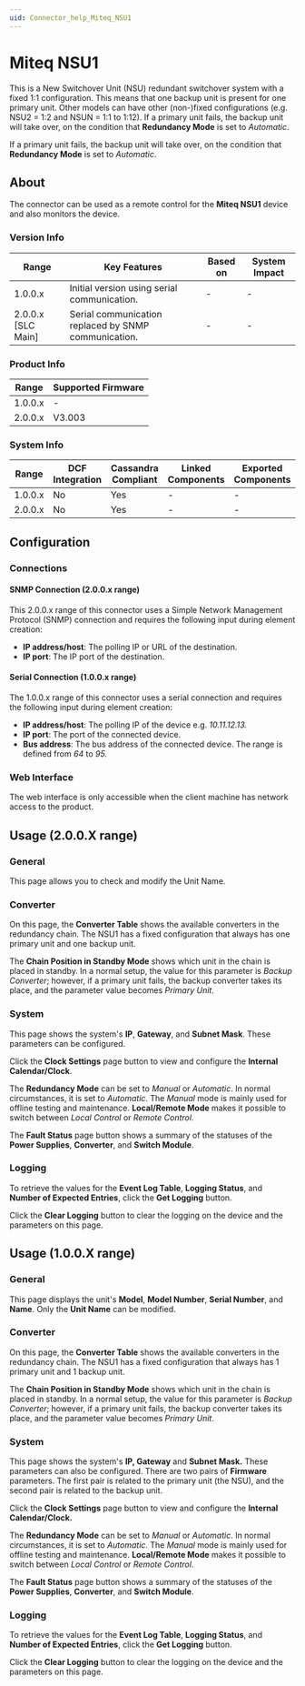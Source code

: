 ```yaml
---
uid: Connector_help_Miteq_NSU1
---
```


# Miteq NSU1

This is a New Switchover Unit (NSU) redundant switchover system with a fixed 1:1 configuration. This means that one backup unit is present for one primary unit. Other models can have other (non-)fixed configurations (e.g. NSU2 = 1:2 and NSUN = 1:1 to 1:12). If a primary unit fails, the backup unit will take over, on the condition that **Redundancy Mode** is set to *Automatic*.

If a primary unit fails, the backup unit will take over, on the condition that **Redundancy Mode** is set to *Automatic*.

## About

The connector can be used as a remote control for the **Miteq NSU1** device and also monitors the device.

### Version Info

| Range              | Key Features                                         | Based on | System Impact |
|--------------------|------------------------------------------------------|----------|---------------|
| 1.0.0.x            | Initial version using serial communication.          | -        | -             |
| 2.0.0.x [SLC Main] | Serial communication replaced by SNMP communication. | -        | -             |

### Product Info

| Range     | Supported Firmware     |
|-----------|------------------------|
| 1.0.0.x   | -                      |
| 2.0.0.x   | V3.003                 |

### System Info

| Range     | DCF Integration     | Cassandra Compliant     | Linked Components     | Exported Components     |
|-----------|---------------------|-------------------------|-----------------------|-------------------------|
| 1.0.0.x   | No                  | Yes                     | -                     | -                       |
| 2.0.0.x   | No                  | Yes                     | -                     | -                       |

## Configuration

### Connections

#### SNMP Connection (2.0.0.x range)

This 2.0.0.x range of this connector uses a Simple Network Management Protocol (SNMP) connection and requires the following input during element creation:

- **IP address/host**: The polling IP or URL of the destination.
- **IP port**: The IP port of the destination.

#### Serial Connection (1.0.0.x range)

The 1.0.0.x range of this connector uses a serial connection and requires the following input during element creation:

- **IP address/host**: The polling IP of the device e.g. *10.11.12.13.*
- **IP port**: The port of the connected device.
- **Bus address**: The bus address of the connected device. The range is defined from *64* to *95.*

### Web Interface

The web interface is only accessible when the client machine has network access to the product.

## Usage (2.0.0.X range)

### General

This page allows you to check and modify the Unit Name.

### Converter

On this page, the **Converter Table** shows the available converters in the redundancy chain. The NSU1 has a fixed configuration that always has one primary unit and one backup unit.

The **Chain Position in Standby Mode** shows which unit in the chain is placed in standby. In a normal setup, the value for this parameter is *Backup Converter*; however, if a primary unit fails, the backup converter takes its place, and the parameter value becomes *Primary Unit*.

### System

This page shows the system's **IP**, **Gateway**, and **Subnet Mask**. These parameters can be configured.

Click the **Clock Settings** page button to view and configure the **Internal Calendar/Clock**.

The **Redundancy Mode** can be set to *Manual* or *Automatic*. In normal circumstances, it is set to *Automatic*. The *Manual* mode is mainly used for offline testing and maintenance. **Local/Remote Mode** makes it possible to switch between *Local Control* or *Remote Control*.

The **Fault Status** page button shows a summary of the statuses of the **Power Supplies**, **Converter**, and **Switch Module**.

### Logging

To retrieve the values for the **Event Log Table**, **Logging Status**, and **Number of Expected Entries**, click the **Get Logging** button.

Click the **Clear Logging** button to clear the logging on the device and the parameters on this page.

## Usage (1.0.0.X range)

### General

This page displays the unit's **Model**, **Model Number**, **Serial Number**, and **Name**. Only the **Unit Name** can be modified.

### Converter

On this page, the **Converter Table** shows the available converters in the redundancy chain. The NSU1 has a fixed configuration that always has 1 primary unit and 1 backup unit.

The **Chain Position in Standby Mode** shows which unit in the chain is placed in standby. In a normal setup, the value for this parameter is *Backup Converter*; however, if a primary unit fails, the backup converter takes its place, and the parameter value becomes *Primary Unit*.

### System

This page shows the system's **IP, Gateway** and **Subnet Mask.** These parameters can also be configured. There are two pairs of **Firmware** parameters. The first pair is related to the primary unit (the NSU), and the second pair is related to the backup unit.

Click the **Clock Settings** page button to view and configure the **Internal Calendar/Clock.**

The **Redundancy Mode** can be set to *Manual* or *Automatic*. In normal circumstances, it is set to *Automatic*. The *Manual* mode is mainly used for offline testing and maintenance. **Local/Remote Mode** makes it possible to switch between *Local Control* or *Remote Control*.

The **Fault Status** page button shows a summary of the statuses of the **Power Supplies**, **Converter**, and **Switch Module**.

### Logging

To retrieve the values for the **Event Log Table**, **Logging Status**, and **Number of Expected Entries**, click the **Get Logging** button.

Click the **Clear Logging** button to clear the logging on the device and the parameters on this page.
